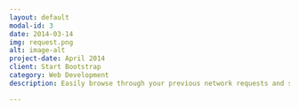 ```yaml
---
layout: default
modal-id: 3
date: 2014-03-14
img: request.png
alt: image-alt
project-date: April 2014
client: Start Bootstrap
category: Web Development
description: Easily browse through your previous network requests and seamlessly debug your data! Jibber is simple to use, and will save you tons of time when dealing with apps using network requests!

---
```

